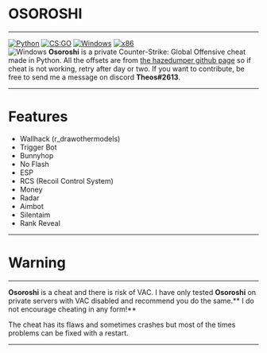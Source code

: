 # OSOROSHI
------------
[![Python](https://img.shields.io/badge/language-C%2B%2B-%23f34b7d.svg?style=plastic)](https://en.wikipedia.org/wiki/Python_(programming_language)) 
[![CS:GO](https://img.shields.io/badge/game-CS%3AGO-yellow.svg?style=plastic)](https://store.steampowered.com/app/730/CounterStrike_Global_Offensive/) 
[![Windows](https://img.shields.io/badge/platform-Windows-0078d7.svg?style=plastic)](https://en.wikipedia.org/wiki/Microsoft_Windows) 
[![x86](https://img.shields.io/badge/arch-x86-red.svg?style=plastic)](https://en.wikipedia.org/wiki/X86) 
<br>![Windows](https://github.com/danielkrupinski/Osiris/workflows/Windows/badge.svg?branch=master&event=push)
**Osoroshi** is a private Counter-Strike: Global Offensive cheat made in Python. All the offsets are from [the hazedumper github page](https://github.com/frk1/hazedumper "the hazedumper github page") so if cheat is not working, retry after day or two.  If you want to contribute, be free to send me a message on discord **Theos#2613**.

------------
# Features
- Wallhack (r_drawothermodels)
- Trigger Bot
- Bunnyhop
- No Flash
- ESP
- RCS (Recoil Control System)
- Money
- Radar
- Aimbot
- Silentaim
- Rank Reveal

------------

# Warning

------------


**Osoroshi** is a cheat and there is risk of VAC. I have only tested **Osoroshi** on private servers with VAC disabled and recommend you do the same.** I do not encourage cheating in any form!**

The cheat has its flaws and sometimes crashes but most of the times problems can be fixed with a restart.

------------




